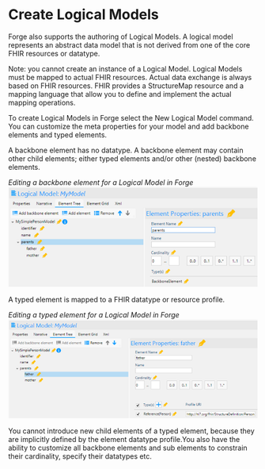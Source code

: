# Create Logical Models

Forge also supports the authoring of Logical Models. A logical model
represents an abstract data model that is not derived from one of the
core FHIR resources or datatype.

Note: you cannot create an instance of a Logical Model. Logical Models
must be mapped to actual FHIR resources. Actual data exchange is always
based on FHIR resources. FHIR provides a StructureMap resource and a
mapping language that allow you to define and implement the actual
mapping operations.

To create Logical Models in Forge select the New Logical Model command.
You can customize the meta properties for your model and add backbone
elements and typed elements.

A backbone element has no datatype. A backbone element may contain
other child elements; either typed elements and/or other (nested)
backbone elements.

*Editing a backbone element for a Logical Model in Forge*
![Editing a backbone element for a Logical Model in Forge](../images/LogicalModel-BackboneElement.png)

A typed element is mapped to a FHIR datatype or resource profile.

*Editing a typed element for a Logical Model in Forge*
![Editing a typed element for a Logical Model in Forge](../images/LogicalModel-TypedElement.png)

You cannot introduce new child elements of a typed element, because they
are implicitly defined by the element datatype profile.You also have the
ability to customize all backbone elements and sub elements to constrain
their cardinality, specify their datatypes etc.
